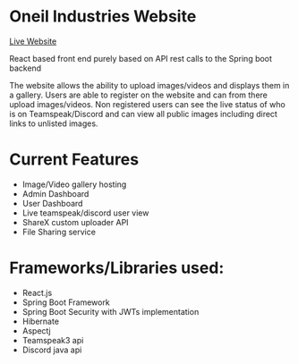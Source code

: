 # Oneil Industries Website

[Live Website](https://www.oneilindustries.biz/)

React based front end purely based on API rest calls to the Spring boot backend

The website allows the ability to upload images/videos and displays them in a gallery. Users are able to register on the website and can from there upload images/videos. Non registered users can see the live status of who is on Teamspeak/Discord and can view all public images including direct links to unlisted images.

# Current Features
- Image/Video gallery hosting
- Admin Dashboard
- User Dashboard
- Live teamspeak/discord user view
- ShareX custom uploader API
- File Sharing service

# Frameworks/Libraries used:

- React.js
- Spring Boot Framework
- Spring Boot Security with JWTs implementation 
- Hibernate
- Aspectj
- Teamspeak3 api
- Discord java api
